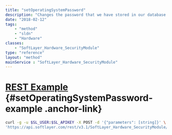 ```yaml
---
title: "setOperatingSystemPassword"
description: "Changes the password that we have stored in our database for a servers' Operating System"
date: "2018-02-12"
tags:
    - "method"
    - "sldn"
    - "Hardware"
classes:
    - "SoftLayer_Hardware_SecurityModule"
type: "reference"
layout: "method"
mainService : "SoftLayer_Hardware_SecurityModule"
---
```


# [REST Example](#setOperatingSystemPassword-example) <a href="/article/rest/"><i class="fas fa-question"></i></a> {#setOperatingSystemPassword-example .anchor-link} 
```bash
curl -g -u $SL_USER:$SL_APIKEY -X POST -d '{"parameters": [string]}' \
'https://api.softlayer.com/rest/v3.1/SoftLayer_Hardware_SecurityModule/{SoftLayer_Hardware_SecurityModuleID}/setOperatingSystemPassword'
```
